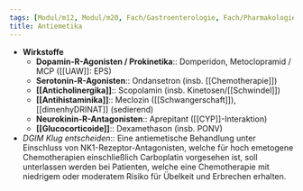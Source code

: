 ```yaml
---
tags: [Modul/m12, Modul/m20, Fach/Gastroenterologie, Fach/Pharmakologie/Medikament/Übergruppe, Mythbusting/DGIM-Klug-entscheiden]
title: Antiemetika
---
```

- **Wirkstoffe**
	- **Dopamin-R-Agonisten / Prokinetika**:: Domperidon, Metoclopramid / MCP ([[UAW]]: EPS)
	- **Serotonin-R-Agonisten**:: Ondansetron (insb. [[Chemotherapie]])
	- **[[Anticholinergika]]**:: Scopolamin (insb. Kinetosen/[[Schwindel]])
	- **[[Antihistaminika]]**:: Meclozin ([[Schwangerschaft]]), [[dimenhyDRINAT]] (sedierend)
	- **Neurokinin-R-Antagonisten**:: Aprepitant ([[CYP]]-Interaktion)
	- **[[Glucocorticoide]]**:: Dexamethason (insb. PONV)
- *DGIM Klug entscheiden*:: Eine antiemetische Behandlung unter Einschluss von NK1-Rezeptor-Antagonisten, welche für hoch emetogene Chemotherapien einschließlich Carboplatin vorgesehen ist, soll unterlassen werden bei Patienten, welche eine Chemotherapie mit niedrigem oder moderatem Risiko für Übelkeit und Erbrechen erhalten.
